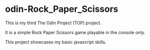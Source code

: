 # odin-Rock_Paper_Scissors

This is my third The Odin Project (TOP) project.

It is a simple Rock Paper Scissors game playable in the console only.

This project showcases my basic javascript skills.